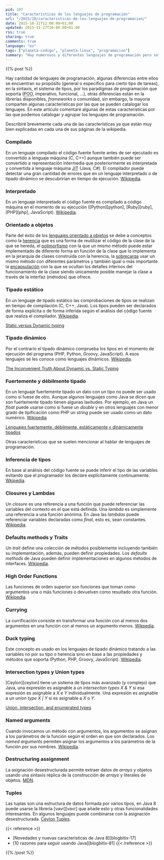 ```yaml
---
pid: 107
title: "Características de los lenguajes de programación"
url: "/2015/10/caracteristicas-de-los-lenguajes-de-programacion/"
date: 2015-10-31T12:00:00+01:00
updated: 2015-11-27T20:00:00+01:00
rss: true
sharing: true
comments: true
language: "es"
tags: ["planeta-codigo", "planeta-linux", "programacion"]
summary: "Hay numerosos y diferentes lenguajes de programación pero solo una docena tienen una cuota de uso significativa. Muchos comparten características y algunos lenguajes las van incorporando a medida que se demuestra que sus beneficios son mayores que la complejidad que pueden añadir. Veamos algunas de sus propiedades."
---
```


{{% post %}}

Hay cantidad de lenguajes de programación, algunas diferencias entre ellos se encuentran su propósito (general o específico para cierto tipo de tareas), en la sintaxis, el sistema de tipos, por los paradigmas de programación que soporta (<abbr title="Programación orientada a objetos">POO</abbr>, imperativo, funcional, ...), otras diferencias están en la librerías disponibles, _frameworks_ o comunidad, sin embargo, la mayoría comparten algunas características por las que se pueden catalogar los lenguajes. En este artículo comentaré algunas de estas características por las que podemos catalogar y agrupar los lenguajes de programación.

Describiré brevemente cada una de las características ya que están muy bien explicadas en cada una de sus páginas de la wikipedia.

### Compilado
En un lenguaje compilado el código fuente fuente antes de ser ejecutado es convertido a lenguaje máquina (C, C++) aunque también puede ser convertido a representación intermedia que posteriormente es interpretada y convertida a lenguaje máquina <abbr title="Just in Time">JIT</abbr> (Java, C#). El compilador puede detectar una gran cantidad de errores que en un lenguaje interpretado o de tipado dinámico se descubrirían en tiempo de ejecución. [Wikipedia](https://es.wikipedia.org/wiki/Lenguaje_de_programaci%C3%B3n_compilado).

### Interpretado
En un lenguaje interpretado el código fuente es compilado a código máquina en el momento de su ejecución ([Python][python], [Ruby][ruby], [PHP][php], JavaScript). [Wikipedia](https://es.wikipedia.org/wiki/Lenguaje_de_programaci%C3%B3n_interpretado).

### Orientado a objetos
Parte del éxito de los [lenguajes orientado a objetos](https://es.wikipedia.org/wiki/Programaci%C3%B3n_orientada_a_objetos) se debe a conceptos como la [herencia](https://es.wikipedia.org/wiki/Herencia_%28inform%C3%A1tica%29) que es una forma de reutilizar el código de la clase de la que se hereda, el [polimorfismo](https://es.wikipedia.org/wiki/Polimorfismo_%28inform%C3%A1tica%29) con la que un mismo método puede estar implementado de diferente forma en función de la clase que lo implementa en la jerarquía de clases construida con la herencia, la [sobrecarga](https://es.wikipedia.org/wiki/Sobrecarga_%28inform%C3%A1tica%29) usar un mismo método con diferentes parámetros y también igual o más importante la [encapsulación](https://es.wikipedia.org/wiki/Encapsulamiento_%28inform%C3%A1tica%29) con la que se ocultan los detalles internos del funcionamiento de la clase siendo únicamente posible manejar la clase a través de la interfaz (métodos) que ofrece.

### Tipado estático
En un lenguaje de tipado estático las comprobaciones de tipos se realizan en tiempo de compilación (C, C++, Java). Los tipos pueden ser declarados de forma explícita o de forma inferida según el análisis del código fuente que realiza el compilador. [Wikipedia](https://es.wikipedia.org/wiki/Sistema_de_tipos#Tipado_est.C3.A1tico).

[Static versus Dynamic typing](https://en.wikipedia.org/wiki/Programming_language#Static_versus_dynamic_typing)

### Tipado dinámico
Por el contrario el tipado dinámico comprueba los tipos en el momento de ejecución del programa (PHP, Python, Groovy, JavaScript). A esos lenguajes se les conoce como lenguajes dinámicos. [Wikipedia](https://es.wikipedia.org/wiki/Sistema_de_tipos#Tipado_est.C3.A1tico).

[The Inconvenient Truth About Dynamic vs. Static Typing](https://blog.jooq.org/2014/12/11/the-inconvenient-truth-about-dynamic-vs-static-typing/)

### Fuertemente y débilmente tipado
En un lenguaje fuertemente tipado un dato con un tipo no puede ser usado como si fuese de otro. Aunque algunos lenguajes como Java se dicen que son fuertemente tipado tienen algunas laxitudes. Por ejemplo, en Java un _float_ puede usarse como si fuese un _double_ y en otros lenguajes con menor grado de tipificación como PHP un _string_ puede ser usado como un dato numérico. [Wikipedia](https://es.wikipedia.org/wiki/Tipado_fuerte)

[Lenguajes fuertemente, débilmente, estáticamente y dinámicamente tipados](http://latecladeescape.com/t/Lenguajes+fuertemente,+d%C3%A9bilmente,+est%C3%A1ticamente+y+din%C3%A1micamente+tipados)

Otras características que se suelen mencionar al hablar de lenguajes de programación.

### Inferencia de tipos
En base al análisis del código fuente se puede inferir el tipo de las variables evitando que el programador los declare explícitamente continuamente. [Wkipedia](https://es.wikipedia.org/wiki/Inferencia_de_tipos).

### Closures y Lambdas
Un _closure_ es una referencia a una función que puede referenciar las variables del contexto en el que está definida. Una _lambda_ es simplemente una referencia a una función anónima. En Java las _lambdas_ puede referenciar variables declaradas como _final_, esto es, sean constantes. [Wikipedia](https://en.wikipedia.org/wiki/Closure_%28computer_programming%29).

### Defaults methods y Traits
Un _trait_ define una colección de métodos posiblemente incluyendo también su implementación, además, pueden definir propiedades. Los _defaults methods_ de Java pueden definir implementaciones en algunos métodos de interfaces. [Wikipedia](https://en.wikipedia.org/wiki/Trait_%28computer_programming%29).

### High Order Functions
Las funciones de orden superior son funciones que toman como argumentos una o más funciones o devuelven como resultado otra función. [Wikipedia](https://en.wikipedia.org/wiki/Higher-order_function).

### Currying
La currificación consiste en transformar una función con al menos dos argumentos en una función con al menos un argumento menos. [Wikpedia](https://en.wikipedia.org/wiki/Currying).

### Duck typing
Este concepto es usado en los lenguajes de tipado dinámico tratando a las variables no por su tipo o herencia sino en base a las propiedades y métodos que soporta (Python, PHP, Groovy, JavaScript). [Wikipedia](https://es.wikipedia.org/wiki/Duck_typing).

### Intersection types y Union types
[Ceylon][ceylon] tiene un sistema de tipos más avanzado (y complejo) que Java, una expresión es asignable a un _intersection types_ _X & Y_ si esa expresión es asignable a _X_ e _Y_ individualmente. Una expresión es asignable a un _union type_ _X | Y_ si es asignable a _X_ o _Y_.

[Union, intersection, and enumerated types](http://ceylon-lang.org/documentation/1.2/tour/types/)

### Named arguments
Cuando invocamos un método con argumentos, los argumentos se asignan a los parámetros de la función según el orden en que son declarados. Los _named arguments_ permiten asignar los argumentos a los parámetros de la función por sus nombres. [Wikipedia](https://en.wikipedia.org/wiki/Named_parameter).

### Destructuring assignment
La asignación desestructurada permite extraer datos de _arrays_ y objetos usando una sintaxis réplica de la construcción de _arrays_ y literales de objetos. [MDN](https://developer.mozilla.org/en-US/docs/Web/JavaScript/Reference/Operators/Destructuring_assignment).

### Tuples
Las tuplas son una estructura de datos formada por varios tipos, en Java 8 puede usarse la librería [vavr][vavr] que añade esto y otras funcionalidades interesantes. En algunos lenguajes puede combinarse con la asignación desestructurada. [Ceylon Tuples](http://ceylon-lang.org/documentation/1.2/tour/sequences/#tuples).

{{< reference >}}
* [Novedades y nuevas características de Java 8][blogbitix-17]
* [10 razones para seguir usando Java][blogbitix-81]
{{< /reference >}}

{{% /post %}}
